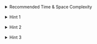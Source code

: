 <br>
<details class="hint-accordion">  
    <summary>Recommended Time & Space Complexity</summary>
    <p>
    You should aim for a solution with <code>O(n)</code> time and <code>O(n)</code> space, where <code>n</code> is the number of nodes in the given tree.
    </p>
</details>

<br>
<details class="hint-accordion">  
    <summary>Hint 1</summary>
    <p>
    In the right-side view of a tree, can you identify the nodes that are visible? Maybe you could traverse the tree level by level and determine which nodes are visible from the right side.
    </p>
</details>

<br>
<details class="hint-accordion">  
    <summary>Hint 2</summary>
    <p>
    The nodes visible in the right-side view are the last nodes at each level of the tree. Can you think of an algorithm to identify these nodes? Maybe an algorithm that can traverse the tree level by level.
    </p>
</details>

<br>
<details class="hint-accordion">  
    <summary>Hint 3</summary>
    <p>
    We can use the Breadth First Search (BFS) algorithm to traverse the tree level by level. Once we completely visit a level, we take the last node of that level and add it to the result array. After processing all levels, we return the result.
    </p>
</details>